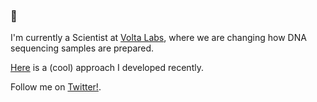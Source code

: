 ### 🧬

I'm currently a Scientist at [Volta Labs](https://www.voltalabs.com/), where we are changing how DNA sequencing samples are prepared.

[Here](https://github.com/dgiguer/estimating-chromosomes-in-eukaryotic-genomes) is a (cool) approach I developed recently. 

Follow me on [Twitter!](https://twitter.com/DanielJGiguere).

<!--
**dgiguer/dgiguer** is a ✨ _special_ ✨ repository because its `README.md` (this file) appears on your GitHub profile.

Here are some ideas to get you started:

- 🔭 I’m currently working on ...
- 🌱 I’m currently learning ...
- 👯 I’m looking to collaborate on ...
- 🤔 I’m looking for help with ...
- 💬 Ask me about ...
- 📫 How to reach me: ...
- 😄 Pronouns: ...
- ⚡ Fun fact: ...
-->

